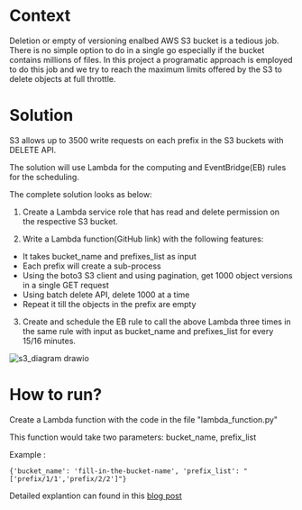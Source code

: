 # Context
Deletion or empty of versioning enalbed AWS S3 bucket is a tedious job. 
There is no simple option to do in a single go especially if the bucket contains millions of files.
In this project a programatic approach is employed to do this job and we try to reach the maximum limits offered by the S3 to delete objects at full throttle.

# Solution

S3 allows up to 3500 write requests on each prefix in the S3 buckets with DELETE API.

The solution will use Lambda for the computing and EventBridge(EB) rules for the scheduling.

The complete solution looks as below:

1. Create a Lambda service role that has read and delete permission on the respective S3 bucket.

2. Write a Lambda function(GitHub link) with the following features:
- It takes bucket_name and prefixes_list as input
- Each prefix will create a sub-process
- Using the boto3 S3 client and using pagination, get 1000 object versions in a single GET request
- Using batch delete API, delete 1000 at a time
- Repeat it till the objects in the prefix are empty

3. Create and schedule the EB rule to call the above Lambda three times in the same rule with input as bucket_name and prefixes_list for every 15/16 minutes.

![s3_diagram drawio](https://user-images.githubusercontent.com/15073157/184546231-8a56f13e-01e9-4ec9-ad6b-68c397c2ca8d.png)


# How to run?
Create a Lambda function with the code in the file "lambda_function.py"

This function would take two parameters: bucket_name, prefix_list

Example : 
```
{'bucket_name': 'fill-in-the-bucket-name', 'prefix_list': "['prefix/1/1','prefix/2/2']"}
```

Detailed explantion can found in this [blog post](https://medium.com/@rapurukirity/deletion-of-millions-of-objects-from-versioning-enabled-aws-s3-822461437d41)
